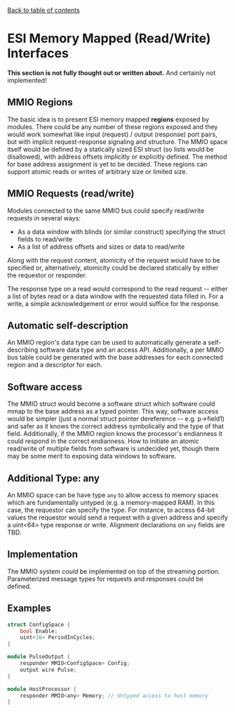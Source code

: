 [Back to table of contents](index.md#Table-of-contents)

# ESI Memory Mapped (Read/Write) Interfaces

**This section is not fully thought out or written about.** And certainly not
implemented!

## MMIO Regions

The basic idea is to present ESI memory mapped **regions** exposed by
modules. There could be any number of these regions exposed and they
would work somewhat like input (request) / output (response) port pairs,
but with implicit request-response signaling and structure. The MMIO
space itself would be defined by a statically sized ESI struct (so lists
would be disallowed), with address offsets implicitly or explicitly
defined. The method for base address assignment is yet to be decided.
These regions can support atomic reads or writes of arbitrary size or
limited size.

## MMIO Requests (read/write)

Modules connected to the same MMIO bus could specify read/write
requests in several ways:

- As a data window with blinds (or similar construct) specifying the
  struct fields to read/write
- As a list of address offsets and sizes or data to read/write

Along with the request content, atomicity of the request would have to be
specified or, alternatively, atomicity could be declared statically by either
the requestor or responder.

The response type on a read would correspond to the read request -- either a
list of bytes read or a data window with the requested data filled in. For a
write, a simple acknowledgement or error would suffice for the response.

## Automatic self-description

An MMIO region's data type can be used to automatically generate a
self-describing software data type and an access API. Additionally, a per
MMIO bus table could be generated with the base addresses for each connected
region and a descriptor for each.

## Software access

The MMIO struct would become a software struct which software could mmap
to the base address as a typed pointer. This way, software access would
be simpler (just a normal struct pointer dereference -- e.g. p-\>field1)
and safer as it knows the correct address symbolically and the type of
that field. Additionally, if the MMIO region knows the processor's
endianness it could respond in the correct endianness. How to initiate
an atomic read/write of multiple fields from software is undecided yet,
though there may be some merit to exposing data windows to software.

## Additional Type: any

An MMIO space can be have type `any` to allow access to memory spaces which
are fundamentally untyped (e.g. a memory-mapped RAM). In this case, the
requestor can specify the type. For instance, to access 64-bit values the
requestor would send a request with a given address and specify a uint<64>
type response or write. Alignment declarations on `any` fields are TBD.

## Implementation

The MMIO system *could* be implemented on top of the streaming portion.
Parameterized message types for requests and responses could be defined.

## Examples

```c++
struct ConfigSpace {
    bool Enable;
    uint<16> PeriodInCycles;
}

module PulseOutput {
    responder MMIO<ConfigSpace> Config;
    output wire Pulse;
}
```

```c++
module HostProcessor {
    responder MMIO<any> Memory; // Untyped access to host memory
}
```
